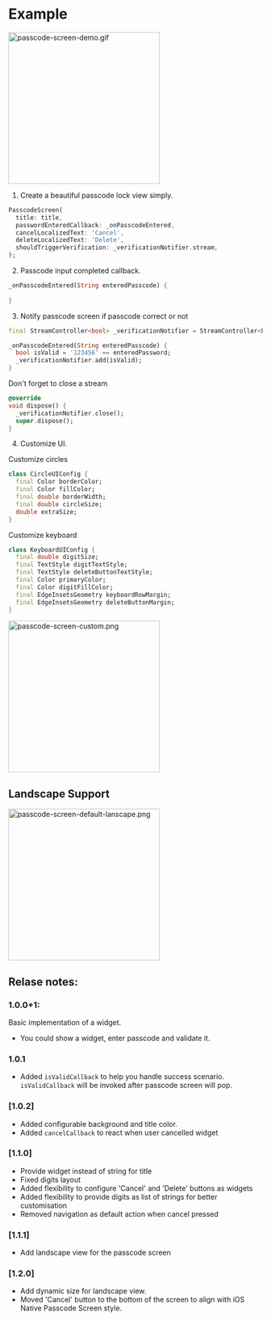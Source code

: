 # Example

<img src="https://github.com/xPutnikx/flutter-passcode/blob/master/example/passcode-screen-demo.gif?raw=true" alt="passcode-screen-demo.gif" width="300">

1. Create a beautiful passcode lock view simply.

```dart
PasscodeScreen(
  title: title,
  passwordEnteredCallback: _onPasscodeEntered,
  cancelLocalizedText: 'Cancel',
  deleteLocalizedText: 'Delete',
  shouldTriggerVerification: _verificationNotifier.stream,  
);
```

2. Passcode input completed callback.
```dart
_onPasscodeEntered(String enteredPasscode) {
  
}
```

3. Notify passcode screen if passcode correct or not 
```dart
final StreamController<bool> _verificationNotifier = StreamController<bool>.broadcast();

_onPasscodeEntered(String enteredPasscode) {
  bool isValid = '123456' == enteredPassword;
  _verificationNotifier.add(isValid);
}

```

Don't forget to close a stream
```dart
@override
void dispose() {
  _verificationNotifier.close();
  super.dispose();
}

```

4. Customize UI.

Customize circles
```dart
class CircleUIConfig {
  final Color borderColor;
  final Color fillColor;
  final double borderWidth;
  final double circleSize;
  double extraSize;
}
```

Customize keyboard
```dart
class KeyboardUIConfig {
  final double digitSize;
  final TextStyle digitTextStyle;
  final TextStyle deleteButtonTextStyle;
  final Color primaryColor;
  final Color digitFillColor;
  final EdgeInsetsGeometry keyboardRowMargin;
  final EdgeInsetsGeometry deleteButtonMargin;
}
```


<img src="https://github.com/xPutnikx/flutter-passcode/blob/master/example/passcode-screen-custom.png?raw=true" alt="passcode-screen-custom.png" width="300">

## Landscape Support
<img src="https://github.com/xPutnikx/flutter-passcode/blob/master/example/passcode-screen-default-landscape.png?raw=true" alt="passcode-screen-default-lanscape.png" width="300">

## Relase notes:
### 1.0.0+1: 
Basic implementation of a widget.
- You could show a widget, enter passcode and validate it.

### 1.0.1
- Added `isValidCallback` to help you handle success scenario. `isValidCallback` will be invoked after passcode screen will pop.

### [1.0.2]
- Added configurable background and title color.
- Added `cancelCallback` to react when user cancelled widget

### [1.1.0]
- Provide widget instead of string for title
- Fixed digits layout
- Added flexibility to configure 'Cancel' and 'Delete' buttons as widgets
- Added flexibility to provide digits as list of strings for better customisation
- Removed navigation as default action when cancel pressed

### [1.1.1]
- Add landscape view for the passcode screen

### [1.2.0]
- Add dynamic size for landscape view.
- Moved 'Cancel' button to the bottom of the screen to align with iOS Native Passcode Screen style.